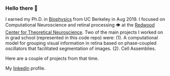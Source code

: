 ### Hello there 👋

I earned my Ph.D. in [Biophysics](https://biophysics.berkeley.edu) from UC Berkeley in Aug 2019. 
I focused on Computational Neuroscience and retinal processing 👁️ at the [Redwood Center for Theoretical Neuroscience](https://redwood.berkeley.edu). 
Two of the main projects I worked on in grad school (represented in this code repo) were:
(1). A computational model for grouping visual information in retina based on phase-coupled oscillators that facilitated segmentation of images.
(2). Cell Assemblies.



Here are a couple of projects from that time. 

My [linkedin](https://www.linkedin.com/in/chris-warner316/) profile.

<!--
**chris-warner-II/chris-warner-II** is a ✨ _special_ ✨ repository because its `README.md` (this file) appears on your GitHub profile.

Here are some ideas to get you started:

- My [SoundCloud](https://soundcloud.com/chris-warner-10)

- 🔭 I’m currently working on ...
- 🌱 I’m currently learning ...
- 👯 I’m looking to collaborate on ...
- 🤔 I’m looking for help with ...
- 💬 Ask me about ...
- 📫 How to reach me: ...
- 😄 Pronouns: ...
- ⚡ Fun fact: ...
-->
